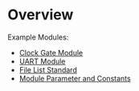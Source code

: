 # Overview

Example Modules:

* [Clock Gate Module](clk_gate.md)
* [UART Module](uart.md)
* [File List Standard](fileliststandard.md)
* [Module Parameter and Constants](param.md)
